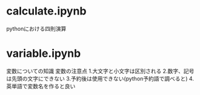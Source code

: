 # calculate.ipynb
pythonにおける四則演算
# variable.ipynb
変数についての知識
変数の注意点
1.大文字と小文字は区別される
2.数字、記号は先頭の文字にできない
3.予約後は使用できない(python予約語で調べると)
4.英単語で変数名を作ると良い